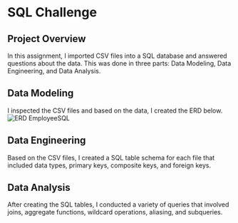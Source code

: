 # SQL Challenge
## Project Overview
In this assignment, I imported CSV files into a SQL database and answered questions about the data. This was done in three parts: Data Modeling, Data Engineering, and Data Analysis.

## Data Modeling
I inspected the CSV files and based on the data, I created the ERD below.
![ERD EmployeeSQL](https://user-images.githubusercontent.com/92385042/147802423-6772f507-4251-4d3d-816b-ad4efb8a0dca.png)

## Data Engineering
Based on the CSV files, I created a SQL table schema for each file that included data types, primary keys, composite keys, and foreign keys.

## Data Analysis
After creating the SQL tables, I conducted a variety of queries that involved joins, aggregate functions, wildcard operations, aliasing, and subqueries.

